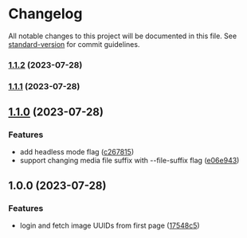 # Changelog

All notable changes to this project will be documented in this file. See [standard-version](https://github.com/conventional-changelog/standard-version) for commit guidelines.

### [1.1.2](https://github.com/jonpepler/mitene-photo-fetcher/compare/v1.1.1...v1.1.2) (2023-07-28)

### [1.1.1](https://github.com/jonpepler/mitene-photo-fetcher/compare/v1.1.0...v1.1.1) (2023-07-28)

## [1.1.0](https://personal.github.com/jonpepler/mitene-photo-fetcher/compare/v1.0.0...v1.1.0) (2023-07-28)


### Features

* add headless mode flag ([c267815](https://personal.github.com/jonpepler/mitene-photo-fetcher/commit/c267815802c6c529755e3088b5930ff43713960e))
* support changing media file suffix with --file-suffix flag ([e06e943](https://personal.github.com/jonpepler/mitene-photo-fetcher/commit/e06e94309ac73919dc8e36c6dea1f09eac522f25))

## 1.0.0 (2023-07-28)


### Features

* login and fetch image UUIDs from first page ([17548c5](https://personal.github.com/jonpepler/mitene-photo-fetcher/commit/17548c53e8efc826bec9f7154ef52b2c0272fbe1))
